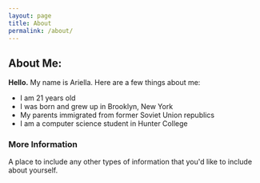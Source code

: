 ```yaml
---
layout: page
title: About
permalink: /about/
---
```


## About Me:

**Hello.** My name is Ariella. Here are a few things about me:

 * I am 21 years old
 * I was born and grew up in Brooklyn, New York
 * My parents immigrated from former Soviet Union republics
 * I am a computer science student in Hunter College 
 
 



### More Information

A place to include any other types of information that you'd like to include about yourself.

